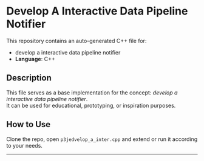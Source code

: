 # Develop A Interactive Data Pipeline Notifier

This repository contains an auto-generated C++ file for:

- develop a interactive data pipeline notifier
- **Language**: C++

## Description

This file serves as a base implementation for the concept: *develop a interactive data pipeline notifier*.  
It can be used for educational, prototyping, or inspiration purposes.

## How to Use

Clone the repo, open `p3jedvelop_a_inter.cpp` and extend or run it according to your needs.

---


